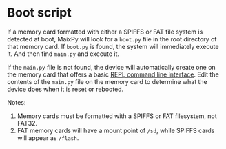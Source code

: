 Boot script
=======

If a memory card formatted with either a SPIFFS or FAT file system is detected at boot, MaixPy will look for a `boot.py` file in the root directory of that memory card.   If `boot.py` is found, the system will immediately execute it. And then find `main.py` and execute it.

If the `main.py` file is not found, the device will automatically create one on the memory card that offers a basic [REPL command line interface](./edit_file.md).  Edit the contents of the `main.py` file on the memory card to determine what the device does when it is reset or rebooted.

Notes: 
  1.  Memory cards must be formatted with a SPIFFS or FAT filesystem, not FAT32.
  2.  FAT memory cards will have a mount point of `/sd`, while SPIFFS cards will appear as `/flash`.
